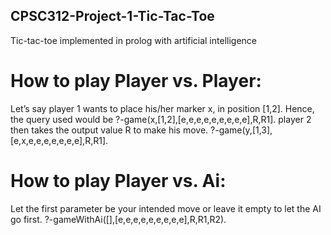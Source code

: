 ## CPSC312-Project-1-Tic-Tac-Toe
Tic-tac-toe implemented in prolog with artificial intelligence

# How to play Player vs. Player:
Let’s say player 1 wants to place his/her marker x, in position [1,2]. Hence, the query used 
would be ?-game(x,[1,2],[e,e,e,e,e,e,e,e,e],R,R1].
player 2 then takes the output value R to make his move. 
?-game(y,[1,3],[e,x,e,e,e,e,e,e,e],R,R1].

# How to play Player vs. Ai:
Let the first parameter be your intended move or leave it empty to let the AI go first.
?-gameWithAi([],[e,e,e,e,e,e,e,e,e],R,R1,R2). 
